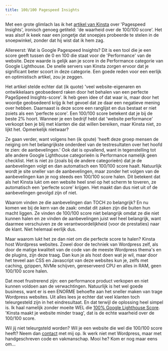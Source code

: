 ```yaml
---
title: 100/100 Pagespeed Insights
---
```


Met een grote glimlach las ik het [artikel van Kinsta](https://kinsta.com/nl/blog/google-pagespeed-insights) over 'Pagespeed Insights', ironisch genoeg getiteld: 'de waarheid over de 100/100 score'. Het was alsof ik keek naar een jongetje dat snoepjes probeerde te stelen in de snoepwinkel, zonder dat hij wist dat ik hem zag.

Allereerst: Wat is Google Pagespeed Insights? Dit is een tool die je een score geeft tussen de 0 en 100 die staat voor de 'Performance' van de website. Deze waarde is gelijk aan je score in de Performance categorie van Google Lighthouse. De snelle servers van Kinsta zorgen ervoor dat je significant beter scoort in deze categorie. Een goede reden voor een eerlijk en optimistisch artikel, zou je zeggen.

Het artikel stelde echter dat (ik quote) 'veel website-eigenaren en ontwikkelaars geobsedeerd raken door het behalen van een perfecte PageSpeed Insights-score'. Ik heb geen idee of dat waar is, maar door het woordje geobsedeerd krijg ik het gevoel dat ze daar een negatieve mening over hebben. Daarnaast is deze score een ranglijst en dus bestaat er niet zoiets als een 'perfecte score'. Een 100/100 score betekent dat je bij de beste 2% hoort. Wanneer je een bedrijf hebt dat 'website performance' verkoopt ben je blij met klanten die dat willen bereiken, maar Kinsta niet, zo lijkt het. Opmerkelijk nietwaar?

Ze gaan verder, want volgens hen (ik qoute) 'heeft deze groep mensen de neiging om het belangrijkste onderdeel van de testresultaten over het hoofd te zien: de aanbevelingen.' Ook dat is opvallend, want in tegenstelling tot alle andere Google Lighthouse categorieën is Performance namelijk geen checklist. Het is niet zo (zoals bij de andere categorieën) dat je de aanbevelingen volgt en dan automatisch een 100/100 score haalt. Natuurlijk wordt je site sneller van de aanbevelingen, maar zonder het volgen van de aanbevelingen kan je nog steeds een 100/100 score halen. Dit betekent dat als het Kinsta lukt om een website heel snel op het scherm te toveren, ze automatisch een 'perfecte score' krijgen. Het maakt dan dus niet uit of de aanbevelingen gevolgd zijn of niet. 

Waarom vinden ze die aanbevelingen dan TOCH zo belangrijk? En nu komen we bij de kern van de zaak: omdat dit zaken zijn die buiten hun macht liggen. Ze vinden de 100/100 score niet belangrijk omdat ze die niet kunnen halen en ze vinden de aanbevelingen juist wel heel belangrijk, want daarmee verschuiven ze de verantwoordelijkheid (voor de prestaties) naar de klant. Niet helemaal eerlijk dus.

Maar waarom lukt het ze dan niet om die perfecte score te halen? Kinsta host Wordpress websites. Zowel door de techniek van Wordpress zelf, als door de matige kwaliteit van de code van de meeste Wordpress thema's en de plugins, zijn deze traag. Dan kun je als host doen wat je wil, maar door het teveel aan CSS en Javascript van deze websites kun je, zelfs met caching, gzippen, NVMe schijven, gereserveerd CPU en alles in RAM, geen 100/100 score halen.

Dat moet frustrerend zijn: een performance product verkopen en niet kunnen voldoen aan de verwachtingen. Natuurlijk is het wel goede business, want er is een ENORME behoefte aan het sneller maken van trage Wordpress websites. Uit alles lees je echter dat veel klanten toch teleurgesteld zijn in het eindresultaat. En dat terwijl de oplossing heel simpel is. Ik haal namelijk zonder moeite WEL die [100% Google Lighthouse Score](/blog/how-to-get-a-100-google-lighthouse-score). 'Kinsta maakt je website minder traag', dat is de echte waarheid over de 100/100 score.

Wil jij niet teleurgsteld worden? Wil je een website die wel die 100/100 score heeft? Neem dan [contact](/nl/contact) met mij op. Ik werk niet met Wordpress, maar met handgeschreven code en vakmanschap. Mooi he? Kom er nog maar eens om...